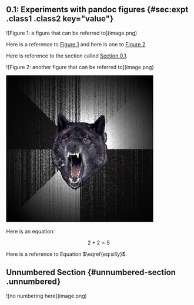 0.1: Experiments with pandoc figures {#sec:expt .class1 .class2 key="value"}
------------------------------------


<div id="fig:attr" class="figure class1 class2" key=value>
![Figure 1: a figure that can be referred to](image.png)

</div>

Here is a reference to [Figure 1](#fig:attr) and here is one to
[Figure 2](#fig:attr2).

Here is reference to the section called [Section 0.1](#sec:expt).


<div id="fig:attr2" class="figure">
![Figure 2: another figure that can be referred to](image.png)

</div>

![figure with no attr](image.png)

Here is an equation:

$$
2 + 2 = 5
\label{eq:silly}
$$

Here is a reference to Equation $\eqref{eq:silly}$.

Unnumbered Section {#unnumbered-section .unnumbered}
------------------


<div id="fig:nonum" class="figure unnumbered">
![no numbering here](image.png)

</div>

